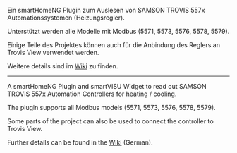 Ein smartHomeNG Plugin zum Auslesen von SAMSON TROVIS 557x Automationssystemen (Heizungsregler).

Unterstützt werden alle Modelle mit Modbus (5571, 5573, 5576, 5578, 5579).

Einige Teile des Projektes können auch für die Anbindung des Reglers an Trovis View verwendet werden.

Weitere details sind im [Wiki](github.com/Tom-Bom-badil/samson_trovis_557x/wiki) zu finden.

------------

A smartHomeNG Plugin and smartVISU Widget to read out SAMSON TROVIS 557x Automation Controllers for heating / cooling.

The plugin supports all Modbus models (5571, 5573, 5576, 5578, 5579).

Some parts of the project can also be used to connect the controller to Trovis View.

Further details can be found in the [Wiki](github.com/Tom-Bom-badil/samson_trovis_557x/wiki) (German).
